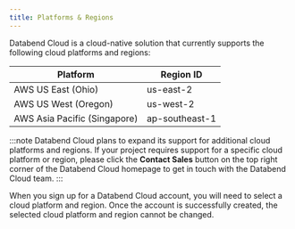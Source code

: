 ```yaml
---
title: Platforms & Regions
---
```


Databend Cloud is a cloud-native solution that currently supports the following cloud platforms and regions:

| Platform                     | Region ID      |
|------------------------------|----------------|
| AWS US East (Ohio)           | us-east-2      |
| AWS US West (Oregon)         | us-west-2      |
| AWS Asia Pacific (Singapore) | ap-southeast-1 |

:::note
Databend Cloud plans to expand its support for additional cloud platforms and regions. If your project requires support for a specific cloud platform or region, please click the **Contact Sales** button on the top right corner of the Databend Cloud homepage to get in touch with the Databend Cloud team.
:::

When you sign up for a Databend Cloud account, you will need to select a cloud platform and region. Once the account is successfully created, the selected cloud platform and region cannot be changed.
